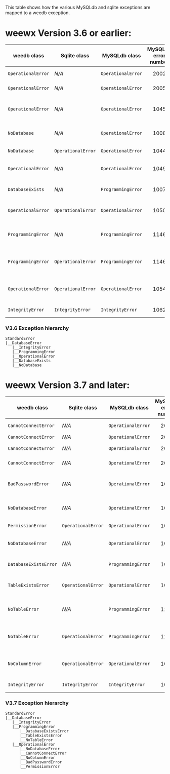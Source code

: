 This table shows how the various MySQLdb and sqlite exceptions are mapped to a weedb exception.

# weewx Version 3.6 or earlier:

| weedb class        | Sqlite class       | MySQLdb class      | MySQLdb error number | Description                     |
|--------------------|--------------------|--------------------|:--------------------:|---------------------------------|
| `OperationalError` | *N/A*              | `OperationalError` |         2002         | Server down                     |
| `OperationalError` | *N/A*              | `OperationalError` |         2005         | Unknown host                    |
| `OperationalError` | *N/A*              | `OperationalError` |         1045         | Bad or non-existent password    |
| `NoDatabase`       | *N/A*              | `OperationalError` |         1008         | Drop non-existent database      |
| `NoDatabase`       | `OperationalError` | `OperationalError` |         1044         | No permission                   |
| `OperationalError` | *N/A*              | `OperationalError` |         1049         | Open non-existent database      |
| `DatabaseExists`   | *N/A*              | `ProgrammingError` |         1007         | Database already exists         |
| `OperationalError` | `OperationalError` | `OperationalError` |         1050         | Table already exists            |
| `ProgrammingError` | *N/A*              | `ProgrammingError` |         1146         | SELECT on non-existing database |
| `ProgrammingError` | `OperationalError` | `ProgrammingError` |         1146         | SELECT non-existing table       |
| `OperationalError` | `OperationalError` | `OperationalError` |         1054         | SELECT non-existing column      |
| `IntegrityError`   | `IntegrityError`   | `IntegrityError`   |         1062         | Duplicate key                   |

### V3.6 Exception hierarchy

~~~
StandardError
|__DatabaseError
   |__IntegrityError
   |__ProgrammingError
   |__OperationalError
   |__DatabaseExists
   |__NoDatabase
~~~


# weewx Version 3.7 and later:

| weedb class           | Sqlite class       | MySQLdb class      | MySQLdb error number | Description                     |
|-----------------------|--------------------|--------------------|:--------------------:|---------------------------------|
| `CannotConnectError`  | *N/A*              | `OperationalError` |         2002         | Server down                     |
| `CannotConnectError`  | *N/A*              | `OperationalError` |         2003         | Host error                      |
| `CannotConnectError`  | *N/A*              | `OperationalError` |         2005         | Unknown host                    |
| `CannotConnectError`  | *N/A*              | `OperationalError` |         2006         | Server gone                     |
| `BadPasswordError`    | *N/A*              | `OperationalError` |         1045         | Bad or non-existent password    |
| `NoDatabaseError`     | *N/A*              | `OperationalError` |         1008         | Drop non-existent database      |
| `PermissionError`     | `OperationalError` | `OperationalError` |         1044         | No permission                   |
| `NoDatabaseError`     | *N/A*              | `OperationalError` |         1049         | Open non-existent database      |
| `DatabaseExistsError` | *N/A*              | `ProgrammingError` |         1007         | Database already exists         |
| `TableExistsError`    | `OperationalError` | `OperationalError` |         1050         | Table already exists            |
| `NoTableError`        | *N/A*              | `ProgrammingError` |         1146         | SELECT on non-existing database |
| `NoTableError`        | `OperationalError` | `ProgrammingError` |         1146         | SELECT non-existing table       |
| `NoColumnError`       | `OperationalError` | `OperationalError` |         1054         | SELECT non-existing column      |
| `IntegrityError`      | `IntegrityError`   | `IntegrityError`   |         1062         | Duplicate key                   |

### V3.7 Exception hierarchy

~~~
StandardError
|__DatabaseError
   |__IntegrityError
   |__ProgrammingError
      |__DatabaseExistsError
      |__TableExistsError
      |__NoTableError
   |__OperationalError
      |__NoDatabaseError
      |__CannotConnectError
      |__NoColumnError
      |__BadPasswordError
      |__PermissionError
~~~
